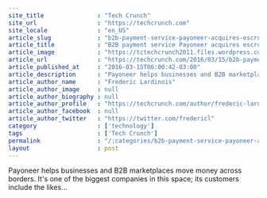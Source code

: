 ```yaml
---
site_title               : "Tech Crunch"
site_url                 : "https://techcrunch.com"
site_locale              : "en_US"
article_slug             : "b2b-payment-service-payoneer-acquires-escrow-as-a-service-platform-armor-payments"
article_title            : "B2B payment service Payoneer acquires escrow-as-a-service platform Armor Payments"
article_image            : "https://tctechcrunch2011.files.wordpress.com/2016/03/1435739708_f34b16b476_o.jpg?w=764&h=400&crop=1"
article_url              : "https://techcrunch.com/2016/03/15/b2b-payment-service-payoneer-acquires-escrow-as-a-service-platform-armor-payments/"
article_published_at     : "2016-03-15T06:00:42-03:00"
article_description      : "Payoneer helps businesses and B2B marketplaces move money across borders. It's one of the biggest companies in this space; its customers include the likes..."
article_author_name      : "Frederic Lardinois"
article_author_image     : null
article_author_biography : null
article_author_profile   : "https://techcrunch.com/author/frederic-lardinois/"
article_author_facebook  : null
article_author_twitter   : "https://twitter.com/fredericl"
category                 : ['technology']
tags                     : ['Tech Crunch']
permalink                : "/:categories/b2b-payment-service-payoneer-acquires-escrow-as-a-service-platform-armor-payments/"
layout                   : post
---
```


Payoneer helps businesses and B2B marketplaces move money across borders. It's one of the biggest companies in this space; its customers include the likes...
